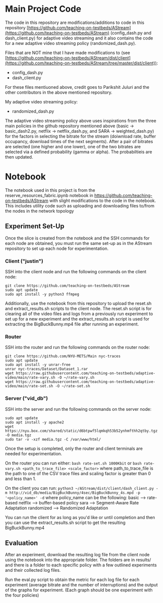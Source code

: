 # Main Project Code
The code in this repository are modifications/additions to code in this repository [https://github.com/teaching-on-testbeds/AStream](https://github.com/teaching-on-testbeds/AStream) (config_dash.py and dash_client.py) 
for adaptive video streaming and it also contains the code for a new adaptive video streaming policy (randomized_dash.py).

Files that are NOT mine that I have made modifications to (see [https://github.com/teaching-on-testbeds/AStream/dist/client](https://github.com/teaching-on-testbeds/AStream/tree/master/dist/client)):
- config_dash.py
- dash_client.py

For these files mentiuoned above, credit goes to Parikshit Juluri and the other contributors in the above mentioned repository.

My adaptive video streaming policy:
- randomized_dash.py

The adaptive video streaming policy above uses inspirations from the three main policies in the github repository mentioned above (basic -> basic_dash2.py, netflix -> netflix_dash.py, and SARA -> weighted_dash.py) for the factors in selecting the bitrate for the stream (doiwnload rate, buffer occupancy, download times of the next segments). After a pair of bitrates are selected (one higher and one lower), one of the two bitrates are selected via a defined probability (gamma or alpha). The probabiltieis are then updated.

# Notebook
The notebook used in this project is from the reserve_resources_fabric.ipynb notebook in https://github.com/teaching-on-testbeds/AStream with slight modifications to the code in the notebook. This includes utility code such as uploading and downloading files to/from the nodes in the network topology

## Experiment Set-Up
Once the slice is created from the notebook and the SSH commands for each node are obtained, you must run the same set-up as in the AStream repository to set up each node for experimentation.

### Client ("justin")
SSH into the client node and run the following commands on the client node:
```
git clone https://github.com/teaching-on-testbeds/AStream
sudo apt update
sudo apt install -y python3 ffmpeg
```

Additionally, use the notebook from this repository to upload the reset.sh and extract_results.sh scripts to the client node. The reset.sh script is for clearing all of the video files and logs from a previously run experiment to set up for a new experiment and the extract_results.sh script is used for extracting the BigBuckBunny.mp4 file after running an experiment.

### Router
SSH into the router and run the following commands on the router node:
```
git clone https://github.com/NYU-METS/Main nyc-traces
sudo apt update
sudo apt install -y unrar-free
unrar nyc-traces/Dataset/Dataset_1.rar
wget https://raw.githubusercontent.com/teaching-on-testbeds/adaptive-video/main/rate-vary.sh -O ~/rate-vary.sh
wget https://raw.githubusercontent.com/teaching-on-testbeds/adaptive-video/main/rate-set.sh -O ~/rate-set.sh
```

### Server ("vid_db")
SSH into the server and run the following commands on the server node:
```
sudo apt update  
sudo apt install -y apache2
wget https://nyu.box.com/shared/static/d6btpwf5lqmkqh53b52ynhmfthh2qtby.tgz -O media.tgz
sudo tar -v -xzf media.tgz -C /var/www/html/
```

Once the setup is completed, only the router and client terminals are needed for experimentation.

On the router you can run either:
`bash rate-set.sh 1000Kbit`
or
`bash rate-vary.sh <path_to_trace_file> <scale_factor>` where path_to_trace_file is the path to one of the CSV trace files and scaling factor is greater than 0 and less than 1.

On the client you can run:
`python3 ~/AStream/dist/client/dash_client.py -m http://vid_db/media/BigBuckBunny/4sec/BigBuckBunny_4s.mpd -p '<policy_name>' -d`
where policy_name can be the following:
basic      --> rate-based
netflix    --> buffer-based policy
sara       --> Segment-Aware Rate Adaptation
randomized --> Randomized Adaptation

You can run the client for as long as you'd like or until completion and then you can use the extract_results.sh script to get the resulting BigBuckBunny.mp4

## Evaluation
After an experiment, download the resulting log file from the client node using the notebook into the appropriate folder. The folders are in results/ and there is a folder to each specific policy with a few outlined experiments and their collected log files.

Run the eval.py script to obtain the metric for each log file for each experiment (average bitrate and the number of interruptions) and the output of the graphs for experiment. (Each graph should be one experiment with the four policies)
